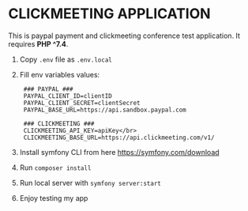 # CLICKMEETING APPLICATION #
This is paypal payment and clickmeeting conference test application.
It requires **PHP ^7.4**.

1. Copy `.env` file as `.env.local` 
2. Fill env variables values: </br>

        ### PAYPAL ###
        PAYPAL_CLIENT_ID=clientID 
        PAYPAL_CLIENT_SECRET=clientSecret
        PAYPAL_BASE_URL=https://api.sandbox.paypal.com
        
        ### CLICKMEETING ###
        CLICKMEETING_API_KEY=apiKey</br>
        CLICKMEETING_BASE_URL=https://api.clickmeeting.com/v1/

3. Install symfony CLI from here https://symfony.com/download

4. Run `composer install` </br>

5. Run local server with `symfony server:start` </br>

6. Enjoy testing my app </br>
